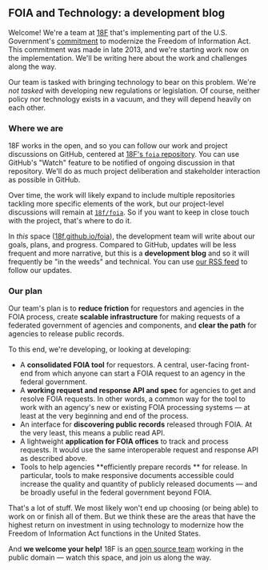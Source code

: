 ## FOIA and Technology: a development blog

Welcome! We're a team at [18F](https://18f.gsa.gov) that's implementing part of the U.S. Government's [commitment](http://www.whitehouse.gov/sites/default/files/docs/us_national_action_plan_6p.pdf) to modernize the Freedom of Information Act. This commitment was made in late 2013, and we're starting work now on the implementation. We'll be writing here about the work and challenges along the way.

Our team is tasked with bringing technology to bear on this problem. We're *not tasked* with developing new regulations or legislation. Of course, neither policy nor technology exists in a vacuum, and they will depend heavily on each other.

### Where we are

18F works in the open, and so you can follow our work and project discussions on GitHub, centered at [18F's `foia` repository](https://github.com/18f/foia). You can use GitHub's "Watch" feature to be notified of ongoing discussion in that repository. We'll do as much project deliberation and stakeholder interaction as possible in GitHub.

Over time, the work will likely expand to include multiple repositories tackling more specific elements of the work, but our project-level discussions will remain at [`18f/foia`](https://github.com/18f/foia). So if you want to keep in close touch with the project, that's where to do it.

In *this* space ([18f.github.io/foia](https://18f.github.io/foia/)), the development team will write about our goals, plans, and progress. Compared to GitHub, updates will be less frequent and more narrative, but this is a **development blog** and so it will frequently be "in the weeds" and technical. You can use [our RSS feed](http://18f.github.io/foia/feed/) to follow our updates.


### Our plan

Our team's plan is to **reduce friction** for requestors and agencies in the FOIA process, create **scalable infrastructure** for making requests of a federated government of agencies and components, and **clear the path** for agencies to release public records.

To this end, we're developing, or looking at developing:

* A **consolidated FOIA tool** for requestors. A central, user-facing front-end from which anyone can start a FOIA request to an agency in the federal government.
* A **working request and response API and spec** for agencies to get and resolve FOIA requests. In other words, a common way for the tool to work with an agency's new or existing FOIA processing systems &mdash; at least at the very beginning and end of the process.
* An interface for **discovering public records** released through FOIA. At the very least, this means a public read API.
* A lightweight **application for FOIA offices** to track and process requests. It would use the same interoperable request and response API as described above.
* Tools to help agencies **efficiently prepare records ** for release. In particular, tools to make responsive documents accessible could increase the quality and quantity of publicly released documents &mdash; and be broadly useful in the federal government beyond FOIA.

That's a lot of stuff. We most likely won't end up choosing (or being able) to work on or finish all of them. But we think these are the areas that have the highest return on investment in using technology to modernize how the Freedom of Information Act functions in the United States.

And **we welcome your help!** 18F is an [open source team](#) working in the public domain &mdash; watch this space, and join us along the way.

